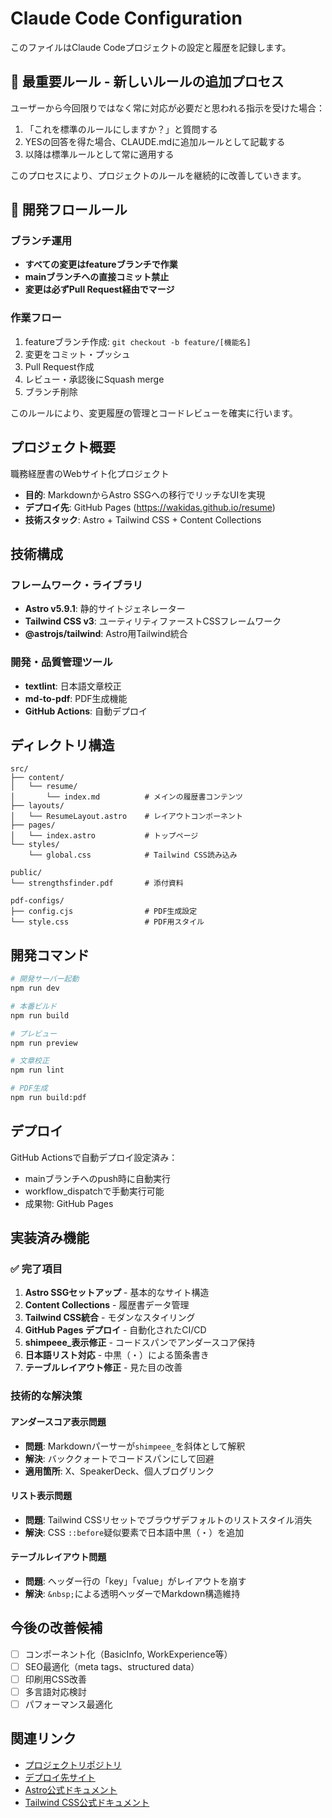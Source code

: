 # Claude Code Configuration

このファイルはClaude Codeプロジェクトの設定と履歴を記録します。

## 🔨 最重要ルール - 新しいルールの追加プロセス

ユーザーから今回限りではなく常に対応が必要だと思われる指示を受けた場合：

1. 「これを標準のルールにしますか？」と質問する
2. YESの回答を得た場合、CLAUDE.mdに追加ルールとして記載する
3. 以降は標準ルールとして常に適用する

このプロセスにより、プロジェクトのルールを継続的に改善していきます。

## 🔄 開発フロールール

### ブランチ運用
- **すべての変更はfeatureブランチで作業**
- **mainブランチへの直接コミット禁止**
- **変更は必ずPull Request経由でマージ**

### 作業フロー
1. featureブランチ作成: `git checkout -b feature/[機能名]`
2. 変更をコミット・プッシュ
3. Pull Request作成
4. レビュー・承認後にSquash merge
5. ブランチ削除

このルールにより、変更履歴の管理とコードレビューを確実に行います。

## プロジェクト概要

職務経歴書のWebサイト化プロジェクト
- **目的**: MarkdownからAstro SSGへの移行でリッチなUIを実現
- **デプロイ先**: GitHub Pages (https://wakidas.github.io/resume)
- **技術スタック**: Astro + Tailwind CSS + Content Collections

## 技術構成

### フレームワーク・ライブラリ
- **Astro v5.9.1**: 静的サイトジェネレーター
- **Tailwind CSS v3**: ユーティリティファーストCSSフレームワーク  
- **@astrojs/tailwind**: Astro用Tailwind統合

### 開発・品質管理ツール
- **textlint**: 日本語文章校正
- **md-to-pdf**: PDF生成機能
- **GitHub Actions**: 自動デプロイ

## ディレクトリ構造

```
src/
├── content/
│   └── resume/
│       └── index.md          # メインの履歴書コンテンツ
├── layouts/
│   └── ResumeLayout.astro    # レイアウトコンポーネント
├── pages/
│   └── index.astro           # トップページ
└── styles/
    └── global.css            # Tailwind CSS読み込み

public/
└── strengthsfinder.pdf       # 添付資料

pdf-configs/
├── config.cjs                # PDF生成設定
└── style.css                 # PDF用スタイル
```

## 開発コマンド

```bash
# 開発サーバー起動
npm run dev

# 本番ビルド
npm run build

# プレビュー
npm run preview

# 文章校正
npm run lint

# PDF生成
npm run build:pdf
```

## デプロイ

GitHub Actionsで自動デプロイ設定済み：
- mainブランチへのpush時に自動実行
- workflow_dispatchで手動実行可能
- 成果物: GitHub Pages

## 実装済み機能

### ✅ 完了項目
1. **Astro SSGセットアップ** - 基本的なサイト構造
2. **Content Collections** - 履歴書データ管理
3. **Tailwind CSS統合** - モダンなスタイリング
4. **GitHub Pages デプロイ** - 自動化されたCI/CD
5. **shimpeee_表示修正** - コードスパンでアンダースコア保持
6. **日本語リスト対応** - 中黒（・）による箇条書き
7. **テーブルレイアウト修正** - 見た目の改善

### 技術的な解決策

#### アンダースコア表示問題
- **問題**: Markdownパーサーが`shimpeee_`を斜体として解釈
- **解決**: バッククォートでコードスパンにして回避
- **適用箇所**: X、SpeakerDeck、個人ブログリンク

#### リスト表示問題  
- **問題**: Tailwind CSSリセットでブラウザデフォルトのリストスタイル消失
- **解決**: CSS `::before`疑似要素で日本語中黒（・）を追加

#### テーブルレイアウト問題
- **問題**: ヘッダー行の「key」「value」がレイアウトを崩す
- **解決**: `&nbsp;`による透明ヘッダーでMarkdown構造維持

## 今後の改善候補

- [ ] コンポーネント化（BasicInfo, WorkExperience等）
- [ ] SEO最適化（meta tags、structured data）
- [ ] 印刷用CSS改善
- [ ] 多言語対応検討
- [ ] パフォーマンス最適化

## 関連リンク

- [プロジェクトリポジトリ](https://github.com/wakidas/resume)
- [デプロイ先サイト](https://wakidas.github.io/resume)
- [Astro公式ドキュメント](https://docs.astro.build)
- [Tailwind CSS公式ドキュメント](https://tailwindcss.com)